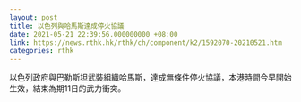 ```yaml
---
layout: post
title: 以色列與哈馬斯達成停火協議
date: 2021-05-21 22:39:56.000000000 +08:00
link: https://news.rthk.hk/rthk/ch/component/k2/1592070-20210521.htm
categories: rthk
---
```


以色列政府與巴勒斯坦武裝組織哈馬斯，達成無條件停火協議，本港時間今早開始生效，結束為期11日的武力衝突。
